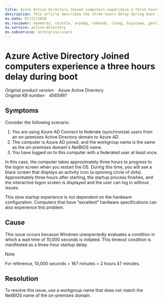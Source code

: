 ```yaml
---
title: Azure Active Directory Joined computers experience a three hours delay during boot if the workgroup name is the same as the on-premises AD domain NetBIOS name
description: This article describes the three hours delay during boot if the workgroup name is the same as the on-premises AD domain NetBIOS name.
ms.date: 07/21/2020
ms.reviewer: maweeras, ntuttle, arpadg, takondo, cleng, hiyazawa, genli
ms.service: active-directory
ms.subservice: enterprise-users
---
```

# Azure Active Directory Joined computers experience a three hours delay during boot

_Original product version:_ &nbsp; Azure Active Directory  
_Original KB number:_ &nbsp; 4565997

## Symptoms  

Consider the following scenario:

1. You are using Azure AD Connect to federate (synchronize) users from an on-premises Active Directory domain to Azure AD.
2. The computer is Azure AD joined, and the workgroup name is the same as the on-premises domain's NetBIOS name.
3. You have logged on to this computer with a federated user at least once.

In this case, the computer takes approximately three hours to progress to the logon screen when you restart the OS. During this time, you will see a black screen that displays an activity icon (a spinning circle of dots). Approximately three hours after starting, the startup process finishes, and the interactive logon screen is displayed and the user can log in without issues.

This slow startup experience is not dependent on the hardware configuration. Computers that have "excellent" hardware specifications can also experience this problem.

## Cause

This issue occurs because Windows unexpectedly evaluates a condition in which a wait time of 10,000 seconds is initiated. This timeout condition is manifested as a three-hour startup delay.

> [!NOTE]
> For reference, 10,000 seconds = 167 minutes = 2 hours 47 minutes.

## Resolution

To resolve this issue, use a workgroup name that does not match the NetBIOS name of the on-premises domain.
